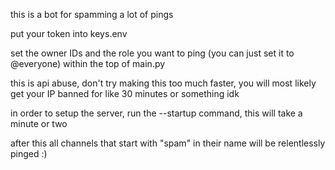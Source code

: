 this is a bot for spamming a lot of pings

put your token into keys.env

set the owner IDs and the role you want to ping (you can just set it to @everyone) within the top of main.py

this is api abuse, don't try making this too much faster, you will most likely get your IP banned for like 30 minutes or something idk

in order to setup the server, run the --startup command, this will take a minute or two

after this all channels that start with "spam" in their name will be relentlessly pinged :)